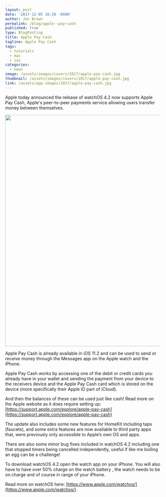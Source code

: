 ```yaml
---
layout: post
date: '2017-12-05 16:38 -0500'
author: Jon Brown
permalink: /blog/apple--pay-cash
published: true
type: BlogPosting
title: Apple Pay Cash
tagline: Apple Pay Cash
tags:
  - tutorials
  - mac
  - ios
categories:
  - news
image: /assets/images/covers/2017/apple-pay-cash.jpg
thumbnail: /assets/images/covers/2017/apple-pay-cash.jpg
link: /assets/app-images/2017/apple-pay-cash.jpg
---
```

Apple today announced the release of watchOS 4.2 now supports Apple Pay Cash, Apple's peer-to-peer payments service allowing users transfer money between themselves.

<img src="{{ site.site_cdn }}/assets/images/blog/2017/applepaycash/image1.png" class="img-fluid rounded m-2" width="750">

Apple Pay Cash is already available in iOS 11.2 and can be used to send or receive money through the Messages app on the Apple watch and the iPhone.

Apple Pay Cash works by accessing one of the debit or credit cards you already have in your wallet and sending the payment from your device to the receivers device and the Apple Pay Cash card which is stored on the device (more specifically their Apple ID part of iCloud).

And then the balances of these can be used just like cash! Read more on the Apple website as it does require setting up: [https://support.apple.com/explore/apple-pay-cash](https://support.apple.com/explore/apple-pay-cash)

The update also includes some new features for HomeKit including taps (faucets), and some extra features are now available to third party apps that, were previously only accessible to Apple’s own OS and apps.

There are also some minor bug fixes included in watchOS 4.2 including one that stopped timers being cancelled independently, useful if like me boiling an egg can be a challenge!

To download watchOS 4.2 open the watch app on your iPhone. You will also have to have over 50% charge on the watch battery , the watch needs to be on charge and of course in range of your iPhone.

Read more on watchOS here: [https://www.apple.com/watchos/](https://www.apple.com/watchos/)
